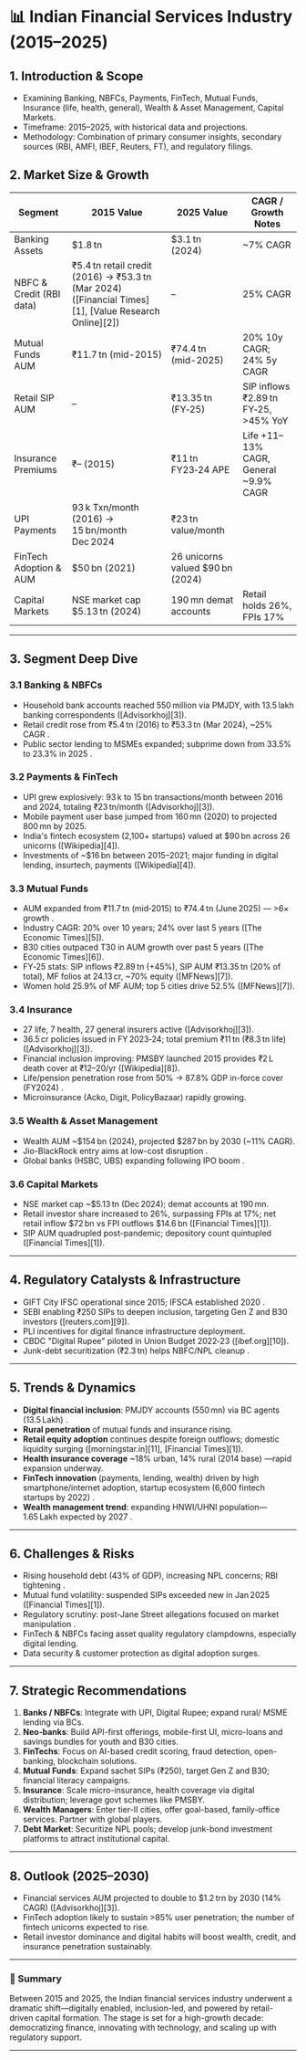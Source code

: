 # 📊 Indian Financial Services Industry (2015–2025) 

## 1. Introduction & Scope

* Examining Banking, NBFCs, Payments, FinTech, Mutual Funds, Insurance (life, health, general), Wealth & Asset Management, Capital Markets.
* Timeframe: 2015–2025, with historical data and projections.
* Methodology: Combination of primary consumer insights, secondary sources (RBI, AMFI, IBEF, Reuters, FT), and regulatory filings.

## 2. Market Size & Growth

| Segment                  | 2015 Value                                                                                            | 2025 Value                         | CAGR / Growth Notes                     |
| ------------------------ | ----------------------------------------------------------------------------------------------------- | ---------------------------------- | --------------------------------------- |
| Banking Assets           | \$1.8 tn                                                                                              | \$3.1 tn (2024)                    | \~7% CAGR                               |
| NBFC & Credit (RBI data) | ₹5.4 tn retail credit (2016) → ₹53.3 tn (Mar 2024) ([Financial Times][1], [Value Research Online][2]) | –                                  | 25% CAGR                                |
| Mutual Funds AUM         | ₹11.7 tn (mid-2015)                                                                                   | ₹74.4 tn (mid-2025)                | 20% 10y CAGR; 24% 5y CAGR               |
| Retail SIP AUM           | –                                                                                                     | ₹13.35 tn (FY‑25)                  | SIP inflows ₹2.89 tn FY‑25, >45% YoY    |
| Insurance Premiums       | ₹– (2015)                                                                                             | ₹11 tn FY23‑24 APE                 | Life +11–13% CAGR, General \~9.9% CAGR  |
| UPI Payments             | 93 k Txn/month (2016) → 15 bn/month Dec 2024                                                          | ₹23 tn value/month                 |                                         |
| FinTech Adoption & AUM   | \$50 bn (2021)                                                                                        | 26 unicorns valued \$90 bn (2024)  |                                         |
| Capital Markets          | NSE market cap \$5.13 tn (2024)                                                                       | 190 mn demat accounts              | Retail holds 26%, FPIs 17%              |

---

## 3. Segment Deep Dive

### 3.1 Banking & NBFCs

* Household bank accounts reached 550 million via PMJDY, with 13.5 lakh banking correspondents ([Advisorkhoj][3]).
* Retail credit rose from ₹5.4 tn (2016) to ₹53.3 tn (Mar 2024), \~25% CAGR .
* Public sector lending to MSMEs expanded; subprime down from 33.5% to 23.3% in 2025 .

### 3.2 Payments & FinTech

* UPI grew explosively: 93 k to 15 bn transactions/month between 2016 and 2024, totaling ₹23 tn/month ([Advisorkhoj][3]).
* Mobile payment user base jumped from 160 mn (2020) to projected 800 mn by 2025.
* India's fintech ecosystem (2,100+ startups) valued at \$90 bn across 26 unicorns ([Wikipedia][4]).
* Investments of \~\$16 bn between 2015–2021; major funding in digital lending, insurtech, payments ([Wikipedia][4]).

### 3.3 Mutual Funds

* AUM expanded from ₹11.7 tn (mid‑2015) to ₹74.4 tn (June 2025) — >6× growth .
* Industry CAGR: 20% over 10 years; 24% over last 5 years ([The Economic Times][5]).
* B30 cities outpaced T30 in AUM growth over past 5 years ([The Economic Times][6]).
* FY‑25 stats: SIP inflows ₹2.89 tn (+45%), SIP AUM ₹13.35 tn (20% of total), MF folios at 24.13 cr, \~70% equity ([MFNews][7]).
* Women hold 25.9% of MF AUM; top 5 cities drive 52.5% ([MFNews][7]).

### 3.4 Insurance

* 27 life, 7 health, 27 general insurers active ([Advisorkhoj][3]).
* 36.5 cr policies issued in FY 2023‑24; total premium ₹11 tn (₹8.3 tn life) ([Advisorkhoj][3]).
* Financial inclusion improving: PMSBY launched 2015 provides ₹2 L death cover at ₹12–20/yr ([Wikipedia][8]).
* Life/pension penetration rose from 50% → 87.8% GDP in-force cover (FY2024) .
* Microinsurance (Acko, Digit, PolicyBazaar) rapidly growing.

### 3.5 Wealth & Asset Management

* Wealth AUM \~\$154 bn (2024), projected \$287 bn by 2030 (\~11% CAGR).
* Jio-BlackRock entry aims at low-cost disruption .
* Global banks (HSBC, UBS) expanding following IPO boom .

### 3.6 Capital Markets

* NSE market cap \~\$5.13 tn (Dec 2024); demat accounts at 190 mn.
* Retail investor share increased to 26%, surpassing FPIs at 17%; net retail inflow \$72 bn vs FPI outflows \$14.6 bn ([Financial Times][1]).
* SIP AUM quadrupled post-pandemic; depository count quintupled ([Financial Times][1]).

---

## 4. Regulatory Catalysts & Infrastructure

* GIFT City IFSC operational since 2015; IFSCA established 2020 .
* SEBI enabling ₹250 SIPs to deepen inclusion, targeting Gen Z and B30 investors ([reuters.com][9]).
* PLI incentives for digital finance infrastructure deployment.
* CBDC "Digital Rupee" piloted in Union Budget 2022‑23 ([ibef.org][10]).
* Junk-debt securitization (₹2.3 tn) helps NBFC/NPL cleanup .

---

## 5. Trends & Dynamics

* **Digital financial inclusion**: PMJDY accounts (550 mn) via BC agents (13.5 Lakh) .
* **Rural penetration** of mutual funds and insurance rising.
* **Retail equity adoption** continues despite foreign outflows; domestic liquidity surging ([morningstar.in][11], [Financial Times][1]).
* **Health insurance coverage** \~18% urban, 14% rural (2014 base) —rapid expansion underway.
* **FinTech innovation** (payments, lending, wealth) driven by high smartphone/internet adoption, startup ecosystem (6,600 fintech startups by 2022) .
* **Wealth management trend**: expanding HNWI/UHNI population—1.65 Lakh expected by 2027 .

---

## 6. Challenges & Risks

* Rising household debt (43% of GDP), increasing NPL concerns; RBI tightening .
* Mutual fund volatility: suspended SIPs exceeded new in Jan 2025 ([Financial Times][1]).
* Regulatory scrutiny: post-Jane Street allegations focused on market manipulation .
* FinTech & NBFCs facing asset quality regulatory clampdowns, especially digital lending.
* Data security & customer protection as digital adoption surges.

---

## 7. Strategic Recommendations

1. **Banks / NBFCs**: Integrate with UPI, Digital Rupee; expand rural/ MSME lending via BCs.
2. **Neo‑banks**: Build API-first offerings, mobile-first UI, micro-loans and savings bundles for youth and B30 cities.
3. **FinTechs**: Focus on AI-based credit scoring, fraud detection, open-banking, blockchain solutions.
4. **Mutual Funds**: Expand sachet SIPs (₹250), target Gen Z and B30; financial literacy campaigns.
5. **Insurance**: Scale micro-insurance, health coverage via digital distribution; leverage govt schemes like PMSBY.
6. **Wealth Managers**: Enter tier-II cities, offer goal-based, family-office services. Partner with global players.
7. **Debt Market**: Securitize NPL pools; develop junk-bond investment platforms to attract institutional capital.

---

## 8. Outlook (2025–2030)

* Financial services AUM projected to double to \$1.2 trn by 2030 (14% CAGR) ([Advisorkhoj][3]).
* FinTech adoption likely to sustain >85% user penetration; the number of fintech unicorns expected to rise.
* Retail investor dominance and digital habits will boost wealth, credit, and insurance penetration sustainably.

---

### 📌 Summary

Between 2015 and 2025, the Indian financial services industry underwent a dramatic shift—digitally enabled, inclusion-led, and powered by retail-driven capital formation. The stage is set for a high-growth decade: democratizing finance, innovating with technology, and scaling up with regulatory support.

---
